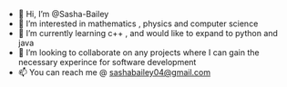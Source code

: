 - 👋 Hi, I’m @Sasha-Bailey
- 👀 I’m interested in mathematics , physics and computer science 
- 🌱 I’m currently learning c++ , and would like to expand to python and java 
- 💞️ I’m looking to collaborate on any projects where I can gain the necessary experince for software development 
- 📫 You can reach me @ sashabailey04@gmail.com

<!---
Sasha-Bailey/Sasha-Bailey is a ✨ special ✨ repository because its `README.md` (this file) appears on your GitHub profile.
You can click the Preview link to take a look at your changes.
--->
